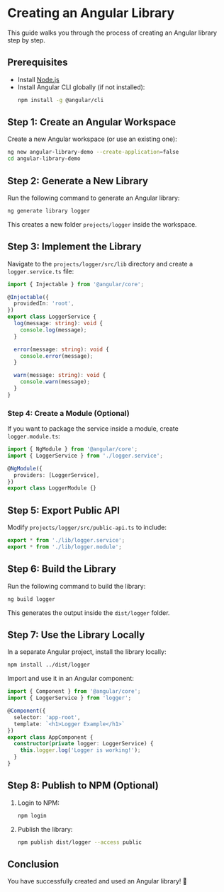 # Creating an Angular Library

This guide walks you through the process of creating an Angular library step by step.

## Prerequisites
- Install [Node.js](https://nodejs.org/)
- Install Angular CLI globally (if not installed):
  ```sh
  npm install -g @angular/cli
  ```

## Step 1: Create an Angular Workspace
Create a new Angular workspace (or use an existing one):
```sh
ng new angular-library-demo --create-application=false
cd angular-library-demo
```

## Step 2: Generate a New Library
Run the following command to generate an Angular library:
```sh
ng generate library logger
```
This creates a new folder `projects/logger` inside the workspace.

## Step 3: Implement the Library
Navigate to the `projects/logger/src/lib` directory and create a `logger.service.ts` file:
```typescript
import { Injectable } from '@angular/core';

@Injectable({
  providedIn: 'root',
})
export class LoggerService {
  log(message: string): void {
    console.log(message);
  }

  error(message: string): void {
    console.error(message);
  }

  warn(message: string): void {
    console.warn(message);
  }
}
```

### Step 4: Create a Module (Optional)
If you want to package the service inside a module, create `logger.module.ts`:
```typescript
import { NgModule } from '@angular/core';
import { LoggerService } from './logger.service';

@NgModule({
  providers: [LoggerService],
})
export class LoggerModule {}
```

## Step 5: Export Public API
Modify `projects/logger/src/public-api.ts` to include:
```typescript
export * from './lib/logger.service';
export * from './lib/logger.module';
```

## Step 6: Build the Library
Run the following command to build the library:
```sh
ng build logger
```
This generates the output inside the `dist/logger` folder.

## Step 7: Use the Library Locally
In a separate Angular project, install the library locally:
```sh
npm install ../dist/logger
```
Import and use it in an Angular component:
```typescript
import { Component } from '@angular/core';
import { LoggerService } from 'logger';

@Component({
  selector: 'app-root',
  template: `<h1>Logger Example</h1>`
})
export class AppComponent {
  constructor(private logger: LoggerService) {
    this.logger.log('Logger is working!');
  }
}
```

## Step 8: Publish to NPM (Optional)
1. Login to NPM:
   ```sh
   npm login
   ```
2. Publish the library:
   ```sh
   npm publish dist/logger --access public
   ```

## Conclusion
You have successfully created and used an Angular library! 🎉

